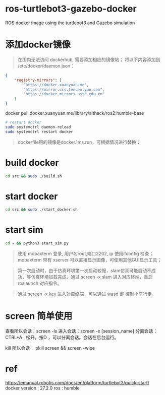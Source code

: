 # ros-turtlebot3-gazebo-docker
ROS docker image using the turtlebot3 and Gazebo simulation

# 添加docker镜像
> 在国内无法访问 dockerhub, 需要添加相应的镜像站； 将以下内容添加到 /etc/docker/daemon.json：
```json
{
    "registry-mirrors": [
        "https://docker.xuanyuan.me",
        "https://mirror.ccs.tencentyun.com",
        "https://docker.mirrors.ustc.edu.cn"
    ]
}
```

docker pull docker.xuanyuan.me/library/althack/ros2:humble-base

```bash
# restart docker
sudo systemctrl daemon-reload
sudo systemctrl restart docker
```

> dockerfile用的镜像是docker.1ms.run，可根据情况进行替换；

# build docker
```bash
cd src && sudo ./build.sh
```

# start docker
```bash
cd src && sudo ./start_docker.sh
```

# start sim

```bash
cd ~ && python3 start_sim.py
```

> 使用 mobaxterm 登录, 用户名root,端口2202, ip 使用ifconfig 检查；
> mobaxterm 带有 xserver 可以直接显示图像，可使用其他GUI显示工具； 

> 第一次启动时，由于仿真环境第一次启动较慢，slam仿真可能启动不成功，等仿真环境加载完成，通过 screen -x slam 进入对应终端，重启roslaunch 对应指令。

> 通过 screen -x key 进入对应终端，可以通过 wasd 键 控制小车行走。

# screen 简单使用
查看所以会话：screen -ls 
进入会话：screen -x [session_name]
分离会话：CTRL+A , 松开，按D ，可以分离会话。会话在后台运行。

kill 所以会话： pkill screen && screen -wipe


# ref
https://emanual.robotis.com/docs/en/platform/turtlebot3/quick-start/
docker version : 27.2.0
ros : humble